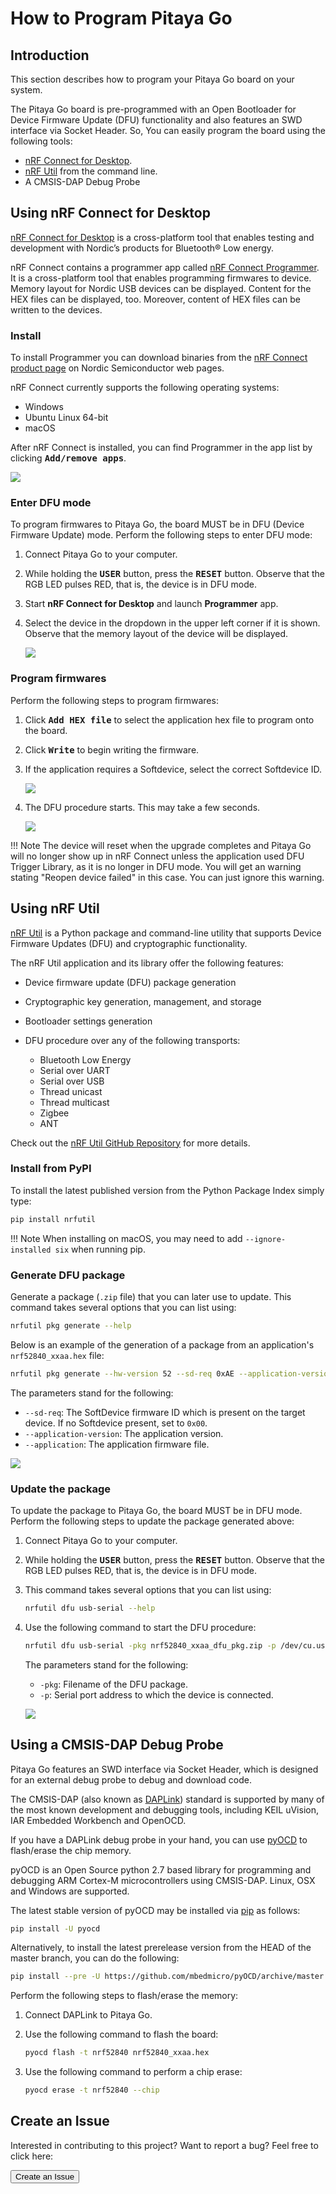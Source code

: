 # How to Program Pitaya Go

## Introduction

This section describes how to program your Pitaya Go board on your system.

The Pitaya Go board is pre-programmed with an Open Bootloader for Device Firmware Update (DFU) functionality and also features an SWD interface via Socket Header. So, You can easily program the board using the following tools:

* [nRF Connect for Desktop](https://www.nordicsemi.com/Software-and-Tools/Development-Tools/nRF-Connect-for-desktop).
* [nRF Util](https://github.com/NordicSemiconductor/pc-nrfutil/) from the command line.
* A CMSIS-DAP Debug Probe

## Using nRF Connect for Desktop

[nRF Connect for Desktop](https://www.nordicsemi.com/Software-and-Tools/Development-Tools/nRF-Connect-for-desktop) is a cross-platform tool that enables testing and development with Nordic’s products for Bluetooth® Low energy.

nRF Connect contains a programmer app called [nRF Connect Programmer](https://github.com/NordicSemiconductor/pc-nrfconnect-programmer). It is a cross-platform tool that enables programming firmwares to device. Memory layout for Nordic USB devices can be displayed. Content for the HEX files can be displayed, too. Moreover, content of HEX files can be written to the devices.

### Install

To install Programmer you can download binaries from the [nRF Connect product page](https://www.nordicsemi.com/Software-and-Tools/Development-Tools/nRF-Connect-for-desktop) on Nordic Semiconductor web pages.

nRF Connect currently supports the following operating systems:

* Windows
* Ubuntu Linux 64-bit
* macOS

After nRF Connect is installed, you can find Programmer in the app list by clicking <kbd>**Add/remove apps**</kbd>.

![](assets/images/nrf-connect-programmer.png)

### Enter DFU mode

To program firmwares to Pitaya Go, the board MUST be in DFU (Device Firmware Update) mode. Perform the following steps to enter DFU mode:

1. Connect Pitaya Go to your computer.

2. While holding the <kbd>**USER**</kbd> button, press the <kbd>**RESET**</kbd> button. Observe that the RGB LED pulses RED, that is, the device is in DFU mode.

3. Start **nRF Connect for Desktop** and launch **Programmer** app.

4. Select the device in the dropdown in the upper left corner if it is shown. Observe that the memory layout of the device will be displayed.

	[![](assets/images/programmer-device-connected.png)](assets/images/select-softdevice-id.png)


### Program firmwares

Perform the following steps to program firmwares:

1. Click <kbd>**Add HEX file**</kbd> to select the application hex file to program onto the board.

2. Click <kbd>**Write**</kbd> to begin writing the firmware.

3. If the application requires a Softdevice, select the correct Softdevice ID.

	[![](assets/images/select-softdevice-id.png)](assets/images/select-softdevice-id.png)

4. The DFU procedure starts. This may take a few seconds.

	[![](assets/images/dfu-procedure-completed.png)](assets/images/select-softdevice-id.png)

!!! Note
	The device will reset when the upgrade completes and Pitaya Go will no longer show up in nRF Connect unless the application used DFU Trigger Library, as it is no longer in DFU mode. You will get an warning stating "Reopen device failed" in this case. You can just ignore this warning.

## Using nRF Util

[nRF Util](https://github.com/NordicSemiconductor/pc-nrfutil) is a Python package and command-line utility that supports Device Firmware Updates (DFU) and cryptographic functionality.

The nRF Util application and its library offer the following features:

* Device firmware update (DFU) package generation
* Cryptographic key generation, management, and storage
* Bootloader settings generation
* DFU procedure over any of the following transports:

	- Bluetooth Low Energy
	- Serial over UART
	- Serial over USB
	- Thread unicast
	- Thread multicast
	- Zigbee
	- ANT

Check out the [nRF Util GitHub Repository](https://github.com/NordicSemiconductor/pc-nrfutil) for more details.

### Install from PyPI

To install the latest published version from the Python Package Index simply type:

``` sh
pip install nrfutil
```

!!! Note
	When installing on macOS, you may need to add `--ignore-installed six` when running pip.


### Generate DFU package

Generate a package (`.zip` file) that you can later use to update. This command takes several options that you can list using:

``` sh
nrfutil pkg generate --help
```

Below is an example of the generation of a package from an application's `nrf52840_xxaa.hex` file:

``` sh
nrfutil pkg generate --hw-version 52 --sd-req 0xAE --application-version 1 --application nrf52840_xxaa.hex nrf52840_xxaa_dfu_pkg.zip
```

The parameters stand for the following:

* `--sd-req`: The SoftDevice firmware ID which is present on the target device. If no Softdevice present, set to `0x00`.
* `--application-version`: The application version.
* `--application`: The application firmware file.

![](assets/images/nrfutil-generate-pkg.png)

### Update the package

To update the package to Pitaya Go, the board MUST be in DFU mode. Perform the following steps to update the package generated above:

1. Connect Pitaya Go to your computer.

2. While holding the <kbd>**USER**</kbd> button, press the <kbd>**RESET**</kbd> button. Observe that the RGB LED pulses RED, that is, the device is in DFU mode.

3. This command takes several options that you can list using:

	``` sh
	nrfutil dfu usb-serial --help
	```

4. Use the following command to start the DFU procedure:

	``` sh
	nrfutil dfu usb-serial -pkg nrf52840_xxaa_dfu_pkg.zip -p /dev/cu.usbmodemD2E39D222D781
	```
	The parameters stand for the following:

	* `-pkg`: Filename of the DFU package.
	* `-p`: Serial port address to which the device is connected.

	![](assets/images/nrfutil-update-pkg.png)

## Using a CMSIS-DAP Debug Probe

Pitaya Go features an SWD interface via Socket Header, which is designed for an external debug probe to debug and download code.

The CMSIS-DAP (also known as [DAPLink](https://armmbed.github.io/DAPLink/)) standard is supported by many of the most known development and debugging tools, including KEIL uVision, IAR Embedded Workbench and OpenOCD.

If you have a DAPLink debug probe in your hand, you can use [pyOCD](https://github.com/mbedmicro/pyOCD) to flash/erase the chip memory.

pyOCD is an Open Source python 2.7 based library for programming and debugging ARM Cortex-M microcontrollers using CMSIS-DAP. Linux, OSX and Windows are supported.

The latest stable version of pyOCD may be installed via [pip](https://pip.pypa.io/en/stable/index.html) as follows:

``` sh
pip install -U pyocd
```

Alternatively, to install the latest prerelease version from the HEAD of the master branch, you can do the following:

``` sh
pip install --pre -U https://github.com/mbedmicro/pyOCD/archive/master.zip
```

Perform the following steps to flash/erase the memory:

1. Connect DAPLink to Pitaya Go.

2. Use the following command to flash the board:

	``` sh
	pyocd flash -t nrf52840 nrf52840_xxaa.hex
	```

3. Use the following command to perform a chip erase:

	``` sh
	pyocd erase -t nrf52840 --chip
	```

## Create an Issue

Interested in contributing to this project? Want to report a bug? Feel free to click here:

<a href="https://github.com/makerdiary/pitaya-go/issues/new"><button data-md-color-primary="marsala"><i class="fa fa-github"></i> Create an Issue</button></a>
